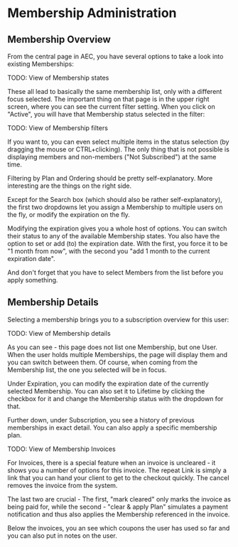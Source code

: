 # Membership Administration

## Membership Overview

From the central page in AEC, you have several options to take a look into existing Memberships:

TODO: View of Membership states

These all lead to basically the same membership list, only with a different focus selected. The important thing on that page is in the upper right screen, where you can see the current filter setting. When you click on "Active", you will have that Membership status selected in the filter:

TODO: View of Membership filters

If you want to, you can even select multiple items in the status selection (by dragging the mouse or CTRL+clicking). The only thing that is not possible is displaying members and non-members ("Not Subscribed") at the same time.

Filtering by Plan and Ordering should be pretty self-explanatory. More interesting are the things on the right side.

Except for the Search box (which should also be rather self-explanatory), the first two dropdowns let you assign a Membership to multiple users on the fly, or modify the expiration on the fly.

Modifying the expiration gives you a whole host of options. You can switch their status to any of the available Membership states. You also have the option to set or add (to) the expiration date. With the first, you force it to be "1 month from now", with the second you "add 1 month to the current expiration date".

And don't forget that you have to select Members from the list before you apply something.


## Membership Details

Selecting a membership brings you to a subscription overview for this user:

TODO: View of Membership details

As you can see - this page does not list one Membership, but one User. When the user holds multiple Memberships, the page will display them and you can switch between them. Of course, when coming from the Membership list, the one you selected will be in focus.

Under Expiration, you can modify the expiration date of the currently selected Membership. You can also set it to Lifetime by clicking the checkbox for it and change the Membership status with the dropdown for that.

Further down, under Subscription, you see a history of previous memberships in exact detail. You can also apply a specific membership plan.

TODO: View of Membership Invoices

For Invoices, there is a special feature when an invoice is uncleared - it shows you a number of options for this invoice. The repeat Link is simply a link that you can hand your client to get to the checkout quickly. The cancel removes the invoice from the system.

The last two are crucial - The first, "mark cleared" only marks the invoice as being paid for, while the second - "clear & apply Plan" simulates a payment notification and thus also applies the Membership referenced in the invoice.

Below the invoices, you an see which coupons the user has used so far and you can also put in notes on the user.
